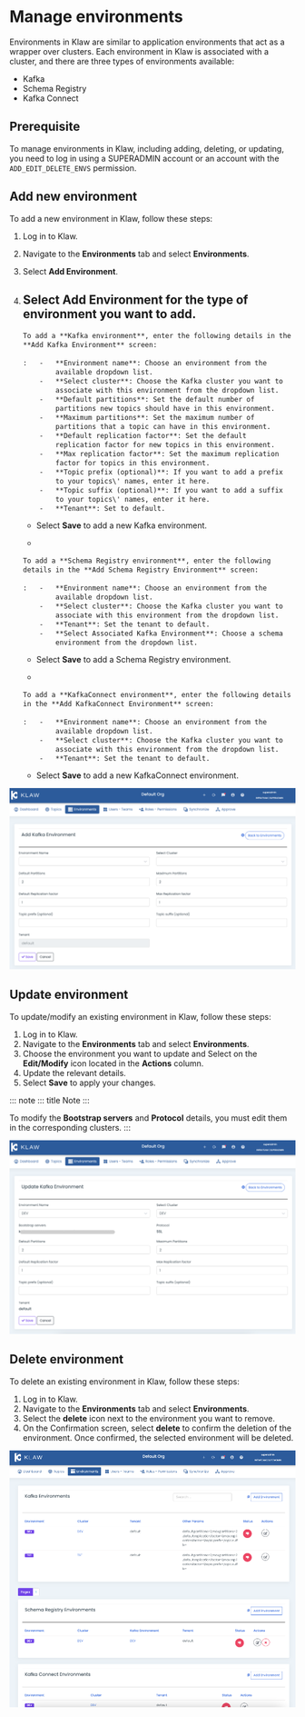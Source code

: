 # Manage environments

Environments in Klaw are similar to application environments that act as
a wrapper over clusters. Each environment in Klaw is associated with a
cluster, and there are three types of environments available:

-   Kafka
-   Schema Registry
-   Kafka Connect

## Prerequisite

To manage environments in Klaw, including adding, deleting, or updating,
you need to log in using a SUPERADMIN account or an account with the
`ADD_EDIT_DELETE_ENVS` permission.

## Add new environment

To add a new environment in Klaw, follow these steps:

1.  Log in to Klaw.
2.  Navigate to the **Environments** tab and select **Environments**.
3.  Select **Add Environment**.
4.  Select Add Environment for the type of environment you want to add.
    -   

        To add a **Kafka environment**, enter the following details in the **Add Kafka Environment** screen:

        :   -   **Environment name**: Choose an environment from the
                available dropdown list.
            -   **Select cluster**: Choose the Kafka cluster you want to
                associate with this environment from the dropdown list.
            -   **Default partitions**: Set the default number of
                partitions new topics should have in this environment.
            -   **Maximum partitions**: Set the maximum number of
                partitions that a topic can have in this environment.
            -   **Default replication factor**: Set the default
                replication factor for new topics in this environment.
            -   **Max replication factor**: Set the maximum replication
                factor for topics in this environment.
            -   **Topic prefix (optional)**: If you want to add a prefix
                to your topics\' names, enter it here.
            -   **Topic suffix (optional)**: If you want to add a suffix
                to your topics\' names, enter it here.
            -   **Tenant**: Set to default.

    -   Select **Save** to add a new Kafka environment.

    -   

        To add a **Schema Registry environment**, enter the following details in the **Add Schema Registry Environment** screen:

        :   -   **Environment name**: Choose an environment from the
                available dropdown list.
            -   **Select cluster**: Choose the Kafka cluster you want to
                associate with this environment from the dropdown list.
            -   **Tenant**: Set the tenant to default.
            -   **Select Associated Kafka Environment**: Choose a schema
                environment from the dropdown list.

    -   Select **Save** to add a Schema Registry environment.

    -   

        To add a **KafkaConnect environment**, enter the following details in the **Add KafkaConnect Environment** screen:

        :   -   **Environment name**: Choose an environment from the
                available dropdown list.
            -   **Select cluster**: Choose the Kafka cluster you want to
                associate with this environment from the dropdown list.
            -   **Tenant**: Set the tenant to default.

    -   Select **Save** to add a new KafkaConnect environment.

![image](../../static/images/environments/NewEnvironment.png)

## Update environment

To update/modify an existing environment in Klaw, follow these steps:

1.  Log in to Klaw.
2.  Navigate to the **Environments** tab and select **Environments**.
3.  Choose the environment you want to update and Select on the
    **Edit/Modify** icon located in the **Actions** column.
4.  Update the relevant details.
5.  Select **Save** to apply your changes.

::: note
::: title
Note
:::

To modify the **Bootstrap servers** and **Protocol** details, you must
edit them in the corresponding clusters.
:::

![image](../../static/images/environments/UpdateEnvironment.png)

## Delete environment

To delete an existing environment in Klaw, follow these steps:

1.  Log in to Klaw.
2.  Navigate to the **Environments** tab and select **Environments**.
3.  Select the **delete** icon next to the environment you want to
    remove.
4.  On the Confirmation screen, select **delete** to confirm the
    deletion of the environment. Once confirmed, the selected
    environment will be deleted.

![image](../../static/images/environments/Environments.png)
